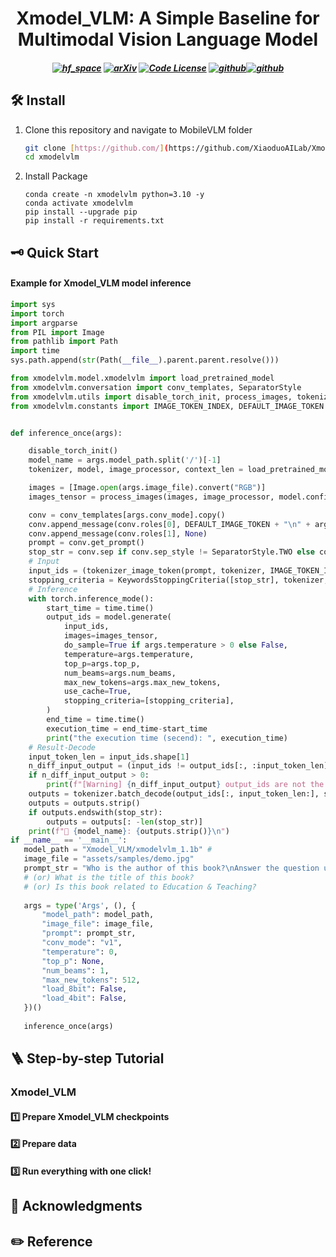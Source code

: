 <h1 align="center">
Xmodel_VLM: A Simple Baseline for Multimodal Vision Language Model
</h1>

<h5 align="center">

[![hf_space](https://img.shields.io/badge/🤗-Xiaoduo%20HuggingFace-blue.svg)](https://huggingface.co/XiaoduoAILab/Xmodel_VLM)
[![arXiv](https://img.shields.io/badge/Arxiv-2405.09215-b31b1b.svg?logo=arXiv)](https://arxiv.org/abs/2405.09215) 
[![Code License](https://img.shields.io/badge/Code%20License-Apache_2.0-green.svg)](https://github.com/tatsu-lab/stanford_alpaca/blob/main/LICENSE)
[![github](https://img.shields.io/badge/-Github-black?logo=github)](https://github.com/XiaoduoAILab/XmodelVLM.git)[![github](https://img.shields.io/github/stars/XiaoduoAILab/XmodelVLM.svg?style=social)](https://github.com/XiaoduoAILab/XmodelVLM.git)  


</h5>





## 🛠️ Install

1. Clone this repository and navigate to MobileVLM folder
   ```bash
   git clone [https://github.com/](https://github.com/XiaoduoAILab/XmodelVLM.git)
   cd xmodelvlm
   ```

2. Install Package
    ```Shell
    conda create -n xmodelvlm python=3.10 -y
    conda activate xmodelvlm
    pip install --upgrade pip
    pip install -r requirements.txt
    ```

## 🗝️ Quick Start

#### Example for Xmodel_VLM model inference
```python
import sys
import torch
import argparse
from PIL import Image
from pathlib import Path
import time
sys.path.append(str(Path(__file__).parent.parent.resolve()))

from xmodelvlm.model.xmodelvlm import load_pretrained_model
from xmodelvlm.conversation import conv_templates, SeparatorStyle
from xmodelvlm.utils import disable_torch_init, process_images, tokenizer_image_token, KeywordsStoppingCriteria
from xmodelvlm.constants import IMAGE_TOKEN_INDEX, DEFAULT_IMAGE_TOKEN


def inference_once(args):

    disable_torch_init()
    model_name = args.model_path.split('/')[-1]
    tokenizer, model, image_processor, context_len = load_pretrained_model(args.model_path, args.load_8bit, args.load_4bit)

    images = [Image.open(args.image_file).convert("RGB")]
    images_tensor = process_images(images, image_processor, model.config).to(model.device, dtype=torch.float16)

    conv = conv_templates[args.conv_mode].copy()
    conv.append_message(conv.roles[0], DEFAULT_IMAGE_TOKEN + "\n" + args.prompt)
    conv.append_message(conv.roles[1], None)
    prompt = conv.get_prompt()
    stop_str = conv.sep if conv.sep_style != SeparatorStyle.TWO else conv.sep2
    # Input
    input_ids = (tokenizer_image_token(prompt, tokenizer, IMAGE_TOKEN_INDEX, return_tensors="pt").unsqueeze(0).cuda())
    stopping_criteria = KeywordsStoppingCriteria([stop_str], tokenizer, input_ids)
    # Inference
    with torch.inference_mode():
        start_time = time.time()
        output_ids = model.generate(
            input_ids,
            images=images_tensor,
            do_sample=True if args.temperature > 0 else False,
            temperature=args.temperature,
            top_p=args.top_p,
            num_beams=args.num_beams,
            max_new_tokens=args.max_new_tokens,
            use_cache=True,
            stopping_criteria=[stopping_criteria],
        )
        end_time = time.time()
        execution_time = end_time-start_time
        print("the execution time (secend): ", execution_time)
    # Result-Decode
    input_token_len = input_ids.shape[1]
    n_diff_input_output = (input_ids != output_ids[:, :input_token_len]).sum().item()
    if n_diff_input_output > 0:
        print(f"[Warning] {n_diff_input_output} output_ids are not the same as the input_ids")
    outputs = tokenizer.batch_decode(output_ids[:, input_token_len:], skip_special_tokens=True)[0]
    outputs = outputs.strip()
    if outputs.endswith(stop_str):
        outputs = outputs[: -len(stop_str)]
    print(f"🚀 {model_name}: {outputs.strip()}\n")
if __name__ == '__main__':
   model_path = "Xmodel_VLM/xmodelvlm_1.1b" # 
   image_file = "assets/samples/demo.jpg"
   prompt_str = "Who is the author of this book?\nAnswer the question using a single word or phrase."
   # (or) What is the title of this book?
   # (or) Is this book related to Education & Teaching?
   
   args = type('Args', (), {
       "model_path": model_path,
       "image_file": image_file,
       "prompt": prompt_str,
       "conv_mode": "v1",
       "temperature": 0, 
       "top_p": None,
       "num_beams": 1,
       "max_new_tokens": 512,
       "load_8bit": False,
       "load_4bit": False,
   })()
   
   inference_once(args)
```

## 🪜 Step-by-step Tutorial

### Xmodel_VLM

#### 1️⃣ Prepare Xmodel_VLM checkpoints

#### 2️⃣ Prepare data

#### 3️⃣ Run everything with one click!


## 🤝 Acknowledgments


## ✏️ Reference


